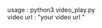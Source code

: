
<!---
fsoftcode/fsoftcode is a ✨ special ✨ repository because its `README.md` (this file) appears on your GitHub profile.
You can click the Preview link to take a look at your changes.
this is simple python script for add views on youtube
--->

usage : python3 video_play.py </br>
  video url : "your video url "
